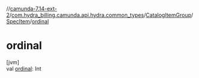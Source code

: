 //[camunda-7.14-ext-2](../../../../index.md)/[com.hydra_billing.camunda.api.hydra.common_types](../../index.md)/[CatalogItemGroup](../index.md)/[SpecItem](index.md)/[ordinal](ordinal.md)

# ordinal

[jvm]\
val [ordinal](ordinal.md): Int
